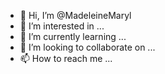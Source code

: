 - 👋 Hi, I’m @MadeleineMaryl
- 👀 I’m interested in ...
- 🌱 I’m currently learning ...
- 💞️ I’m looking to collaborate on ...
- 📫 How to reach me ...

<!---
MadeleineMaryl/MadeleineMaryl is a ✨ special ✨ repository because its `README.md` (this file) appears on your GitHub profile.
You can click the Preview link to take a look at your changes.
--->
